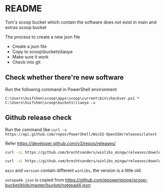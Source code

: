 # README

Tom's scoop bucket which contain the software does not exist in main and extras scoop bucket

The process to create a new json file

* Create a json file
* Copy to scoop\buckets\liaoya
* Make sure it work
* Check into git

## Check whether there're new software

Run the following command in PowerShell environment

    C:\Users\huifshen\scoop\apps\scoop\current\bin\checkver.ps1 * C:\Users\huifshen\scoop\buckets\liaoya -u

## Github release check

Run the command like `curl -s https://api.github.com/repos/PowerShell/Win32-OpenSSH/releases/latest`

Refer <https://developer.github.com/v3/repos/releases/>

```bash
curl -sL https://github.com/brechtsanders/winlibs_mingw/releases/download/12.2.0-14.0.6-10.0.0-ucrt-r2/winlibs-x86_64-posix-seh-gcc-12.2.0-llvm-14.0.6-mingw-w64ucrt-10.0.0-r2.7z.sha256

curl -sL https://github.com/brechtsanders/winlibs_mingw/releases/download/12.2.0-14.0.6-10.0.0-ucrt-r2/winlibs-i686-posix-dwarf-gcc-12.2.0-llvm-14.0.6-mingw-w64ucrt-10.0.0-r2.7z.sha256
```

`main` and `version` contain different `winlibs`, the version is a little old.

`notepad4.json` is copied from <https://github.com/epoweripione/scoop-bucket/blob/master/bucket/notepad4.json>
